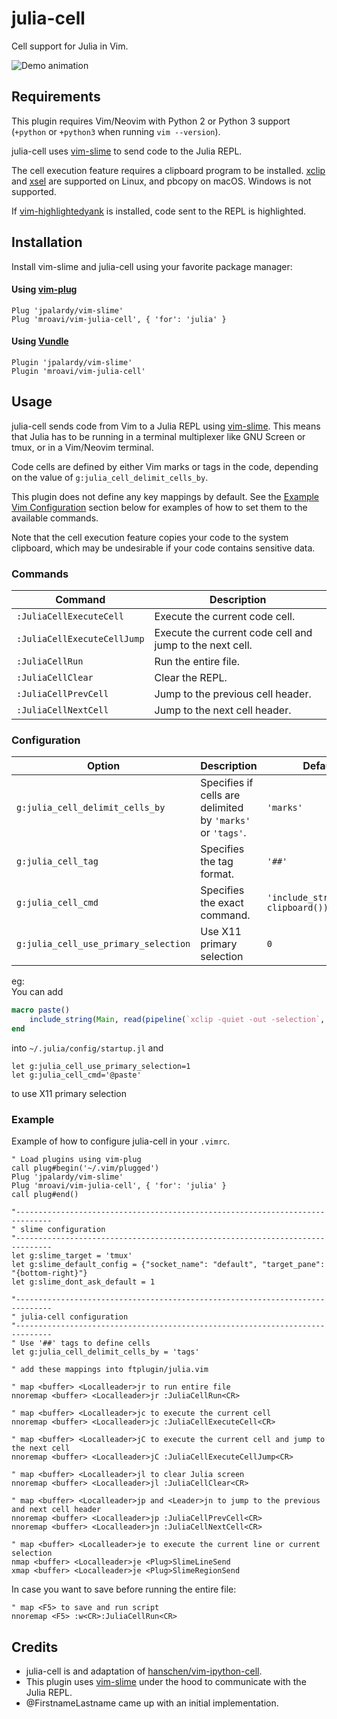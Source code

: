 julia-cell
============

Cell support for Julia in Vim.

![Demo animation](../assets/vim-julia-cell-demo.gif?raw=true)


Requirements
------------

This plugin requires Vim/Neovim with Python 2 or Python 3 support (`+python` or `+python3` when running `vim --version`).

julia-cell uses [vim-slime](https://github.com/jpalardy/vim-slime) to send code to the Julia REPL.

The cell execution feature requires a clipboard program to be installed. [xclip](https://github.com/astrand/xclip) and [xsel](https://github.com/kfish/xsel) are supported on Linux, and pbcopy on macOS. Windows is not supported.

If [vim-highlightedyank](https://github.com/machakann/vim-highlightedyank) is installed, code sent to the REPL is highlighted.

Installation
------------

Install vim-slime and julia-cell using your favorite package manager:

#### Using [vim-plug](https://github.com/junegunn/vim-plug)

~~~vim
Plug 'jpalardy/vim-slime'
Plug 'mroavi/vim-julia-cell', { 'for': 'julia' }
~~~


#### Using [Vundle](https://github.com/VundleVim/Vundle.vim)

~~~vim
Plugin 'jpalardy/vim-slime'
Plugin 'mroavi/vim-julia-cell'
~~~


Usage
-----

julia-cell sends code from Vim to a Julia REPL using [vim-slime](https://github.com/jpalardy/vim-slime). This means that Julia has to be running in a terminal multiplexer like GNU Screen or tmux, or in a Vim/Neovim terminal.

Code cells are defined by either Vim marks or tags in the code, depending on the value of `g:julia_cell_delimit_cells_by`. 

This plugin does not define any key mappings by default. See the [Example Vim Configuration](#example-vim-configuration) section below for examples of how to set them to the available commands.

Note that the cell execution feature copies your code to the system clipboard, which may be undesirable if your code contains sensitive data.


### Commands

| Command | Description |
| --- | --- |
| `:JuliaCellExecuteCell` | Execute the current code cell. |
| `:JuliaCellExecuteCellJump` | Execute the current code cell and jump to the next cell. |
| `:JuliaCellRun` | Run the entire file. |
| `:JuliaCellClear` | Clear the REPL. |
| `:JuliaCellPrevCell` | Jump to the previous cell header. |
| `:JuliaCellNextCell` | Jump to the next cell header. |


### Configuration

| Option| Description | Default |
| --- | ---| --- |
| `g:julia_cell_delimit_cells_by`| Specifies if cells are delimited by `'marks'` or `'tags'`. | `'marks'` |
| `g:julia_cell_tag`  | Specifies the tag format. | `'##'` |
| `g:julia_cell_cmd`  | Specifies the exact command. | `'include_string(Main, clipboard())'` |
| `g:julia_cell_use_primary_selection`  | Use X11 primary selection | `0` |

eg:  
You can add
```julia
macro paste()
	include_string(Main, read(pipeline(`xclip -quiet -out -selection`, stderr=stderr), String));
end
```
into `~/.julia/config/startup.jl` and 
```
let g:julia_cell_use_primary_selection=1
let g:julia_cell_cmd='@paste'
```
to use X11 primary selection

### Example

Example of how to configure julia-cell in your `.vimrc`.

~~~vim
" Load plugins using vim-plug
call plug#begin('~/.vim/plugged')
Plug 'jpalardy/vim-slime'
Plug 'mroavi/vim-julia-cell', { 'for': 'julia' }
call plug#end()

"------------------------------------------------------------------------------
" slime configuration 
"------------------------------------------------------------------------------
let g:slime_target = 'tmux'
let g:slime_default_config = {"socket_name": "default", "target_pane": "{bottom-right}"}
let g:slime_dont_ask_default = 1

"------------------------------------------------------------------------------
" julia-cell configuration
"------------------------------------------------------------------------------
" Use '##' tags to define cells
let g:julia_cell_delimit_cells_by = 'tags'

" add these mappings into ftplugin/julia.vim

" map <buffer> <Localleader>jr to run entire file
nnoremap <buffer> <Localleader>jr :JuliaCellRun<CR>

" map <buffer> <Localleader>jc to execute the current cell
nnoremap <buffer> <Localleader>jc :JuliaCellExecuteCell<CR>

" map <buffer> <Localleader>jC to execute the current cell and jump to the next cell
nnoremap <buffer> <Localleader>jC :JuliaCellExecuteCellJump<CR>

" map <buffer> <Localleader>jl to clear Julia screen
nnoremap <buffer> <Localleader>jl :JuliaCellClear<CR>

" map <buffer> <Localleader>jp and <Leader>jn to jump to the previous and next cell header
nnoremap <buffer> <Localleader>jp :JuliaCellPrevCell<CR>
nnoremap <buffer> <Localleader>jn :JuliaCellNextCell<CR>

" map <buffer> <Localleader>je to execute the current line or current selection
nmap <buffer> <Localleader>je <Plug>SlimeLineSend
xmap <buffer> <Localleader>je <Plug>SlimeRegionSend
~~~

In case you want to save before running the entire file:

~~~vim
" map <F5> to save and run script
nnoremap <F5> :w<CR>:JuliaCellRun<CR>

~~~


Credits
------

- julia-cell is and adaptation of [hanschen/vim-ipython-cell](https://github.com/hanschen/vim-ipython-cell).
- This plugin uses [vim-slime](https://github.com/jpalardy/vim-slime) under the hood to communicate with the Julia REPL. 
- @FirstnameLastname came up with an initial implementation.

